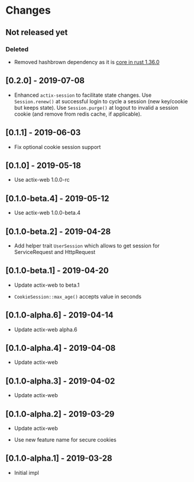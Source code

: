 # Changes

## Not released yet

### Deleted

* Removed hashbrown dependency as it is [core in rust 1.36.0](https://github.com/rust-lang/rust/blob/master/RELEASES.md#version-1360-2019-07-04)

## [0.2.0] - 2019-07-08

*  Enhanced ``actix-session`` to facilitate state changes.  Use ``Session.renew()``
   at successful login to cycle a session (new key/cookie but keeps state).
   Use ``Session.purge()`` at logout to invalid a session cookie (and remove
   from redis cache, if applicable).

## [0.1.1] - 2019-06-03

* Fix optional cookie session support

## [0.1.0] - 2019-05-18

* Use actix-web 1.0.0-rc

## [0.1.0-beta.4] - 2019-05-12

* Use actix-web 1.0.0-beta.4

## [0.1.0-beta.2] - 2019-04-28

* Add helper trait `UserSession` which allows to get session for ServiceRequest and HttpRequest

## [0.1.0-beta.1] - 2019-04-20

* Update actix-web to beta.1

* `CookieSession::max_age()` accepts value in seconds

## [0.1.0-alpha.6] - 2019-04-14

* Update actix-web alpha.6

## [0.1.0-alpha.4] - 2019-04-08

* Update actix-web

## [0.1.0-alpha.3] - 2019-04-02

* Update actix-web

## [0.1.0-alpha.2] - 2019-03-29

* Update actix-web

* Use new feature name for secure cookies

## [0.1.0-alpha.1] - 2019-03-28

* Initial impl
